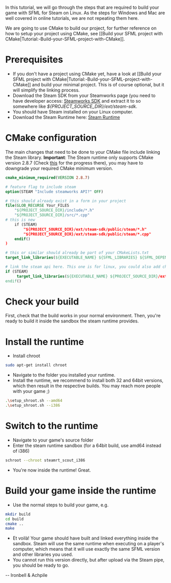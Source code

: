 In this tutorial, we will go through the steps that are required to build your game with SFML for Steam on Linux. As the steps for Windows and Mac are well covered in online tutorials, we are not repeating them here.

We are going to use CMake to build our project, for further reference on how to setup your project using CMake, see [[Build your SFML project with CMake|Tutorial:-Build-your-SFML-project-with-CMake]].

# Prerequisites

* If you don't have a project using CMake yet, have a look at [[Build your SFML project with CMake|Tutorial:-Build-your-SFML-project-with-CMake]] and build your minimal project. This is of course optional, but it will simplify the linking process.
* Download the Steam SDK from your Steamworks page (you need  to have developer access: [Steamworks SDK](https://partner.steamgames.com/?goto=%2Fdownloads%2Fsteamworks_sdk.zip) and extract it to so somewhere like _${PROJECT_SOURCE_DIR}/ext/steam-sdk_.
* You should have Steam installed on your Linux computer.
* Download the Steam Runtime here: [Steam Runtime](https://github.com/ValveSoftware/steam-runtime)

# CMake configuration

The main changes that need to be done to your CMake file include linking the Steam library. 
**Important**: The Steam runtime only supports CMake version 2.8.7 (Check [this](https://github.com/ValveSoftware/steam-runtime/issues/25) for the progress there), you may have to downgrade your required CMake minimum version.

```cmake
cmake_minimum_required(VERSION 2.8.7)

# feature flag to include steam
option(STEAM "Include steamworks API?" OFF)

# this should already exist in a form in your project
file(GLOB_RECURSE Your_FILES
	"${PROJECT_SOURCE_DIR}/include/*.h"
	"${PROJECT_SOURCE_DIR}/src/*.cpp"
# this is new
    if (STEAM)
        "${PROJECT_SOURCE_DIR}/ext/steam-sdk/public/steam/*.h"
        "${PROJECT_SOURCE_DIR}/ext/steam-sdk/public/steam/*.cpp"
    endif()
)

# this or similar should already be part of your CMakeLists.txt
target_link_libraries(${EXECUTABLE_NAME} ${SFML_LIBRARIES} ${SFML_DEPENDENCIES})

# link the steam api here. This one is for linux, you could also add checks for other operating systems.
if (STEAM)
     target_link_libraries(${EXECUTABLE_NAME} ${PROJECT_SOURCE_DIR}/ext/steam-sdk/redistributable_bin/linux64/libsteam_api.so)
endif()
```

# Check your build

First, check that the build works in your normal environment. Then, you're ready to build it inside the sandbox the steam runtime provides.

# Install the runtime

* Install chroot
```bash
sudo apt-get install chroot
```
* Navigate to the folder you installed your runtime. 
* Install the runtime, we recommend to install both 32 and 64bit versions, which then result in the respective builds. You may reach more people with your game ;)
```bash
.\setup_shroot.sh --amd64
.\setup_shroot.sh --i386
```

# Switch to the runtime

* Navigate to your game's source folder
* Enter the steam runtime sandbox (for a 64bit build, use amd64 instead of i386)
```bash
schroot --chroot steamrt_scout_i386
```
* You're now inside the runtime! Great.

# Build your game inside the runtime

* Use the normal steps to build your game, e.g.
```bash
mkdir build
cd build
cmake ..
make
```
* Et voilà! Your game should have built and linked everything inside the sandbox. Steam will use the same runtime when  executing on a player's computer, which means that it will use exactly the same SFML version and other libraries you used.
* You cannot run this version directly, but after upload via the Steam pipe, you should be ready to go.

-- Ironbell & Achpile